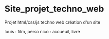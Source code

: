 # Site_projet_techno_web
Projet html/css/js techno web création d'un site

louis : film, perso
nico : accueuil, livre
